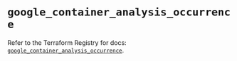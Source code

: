 # `google_container_analysis_occurrence`

Refer to the Terraform Registry for docs: [`google_container_analysis_occurrence`](https://registry.terraform.io/providers/hashicorp/google/6.10.0/docs/resources/container_analysis_occurrence).
